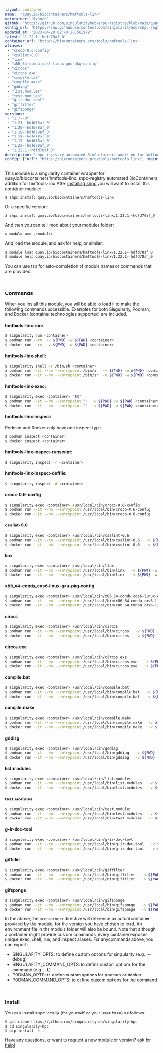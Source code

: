 ```yaml
---
layout: container
name:  "quay.io/biocontainers/hmftools-linx"
maintainer: "@vsoch"
github: "https://github.com/singularityhub/shpc-registry/blob/main/quay.io/biocontainers/hmftools-linx/container.yaml"
config_url: "https://raw.githubusercontent.com/singularityhub/shpc-registry/main/quay.io/biocontainers/hmftools-linx/container.yaml"
updated_at: "2023-04-28 02:40:28.581979"
latest: "1.22.1--hdfd78af_0"
container_url: "https://biocontainers.pro/tools/hmftools-linx"
aliases:
 - "croco-0.6-config"
 - "csslint-0.6"
 - "linx"
 - "x86_64-conda_cos6-linux-gnu-pkg-config"
 - "circos"
 - "circos.exe"
 - "compile.bat"
 - "compile.make"
 - "gddiag"
 - "list.modules"
 - "test.modules"
 - "g-ir-doc-tool"
 - "giffilter"
 - "gifsponge"
versions:
 - "1.7--0"
 - "1.21--hdfd78af_0"
 - "1.20--hdfd78af_0"
 - "1.19--hdfd78af_0"
 - "1.18--hdfd78af_0"
 - "1.17--hdfd78af_0"
 - "1.22--hdfd78af_0"
 - "1.22.1--hdfd78af_0"
description: "shpc-registry automated BioContainers addition for hmftools-linx"
config: {"url": "https://biocontainers.pro/tools/hmftools-linx", "maintainer": "@vsoch", "description": "shpc-registry automated BioContainers addition for hmftools-linx", "latest": {"1.22.1--hdfd78af_0": "sha256:02fbf02b9c6dc03ced20f828f83df32c4080f4e7313f889117f01317a855db0a"}, "tags": {"1.7--0": "sha256:96ad73788663f0f2576719e7f8f0c415bad6211cbec5685168f00a966b87b4b9", "1.21--hdfd78af_0": "sha256:ec48aca10f2f993fc9056c90c36a4ff1f134b0fa296b20989bc641e139a65dff", "1.20--hdfd78af_0": "sha256:c541d2c20af026c0c801fd86ed1ff2b7af6523faf382d12d3cf9fae81c200c20", "1.19--hdfd78af_0": "sha256:5a399b69c147eef6bf46c15ddd13e907c6017109488189703b9c8b37b8cbf75c", "1.18--hdfd78af_0": "sha256:8fdd0a01b4667499f6f289c91dc7eaf0664e3d55e43caf78a7cec5d8d47bcfe0", "1.17--hdfd78af_0": "sha256:6e6a7be19fb1878261e708f269468f234f74916613cf0f4f52ab7a36e83eadfa", "1.22--hdfd78af_0": "sha256:93d4f68994967e6a8d38db0468a20fd0b8de7874452e14547b34844f4102f205", "1.22.1--hdfd78af_0": "sha256:02fbf02b9c6dc03ced20f828f83df32c4080f4e7313f889117f01317a855db0a"}, "docker": "quay.io/biocontainers/hmftools-linx", "aliases": {"croco-0.6-config": "/usr/local/bin/croco-0.6-config", "csslint-0.6": "/usr/local/bin/csslint-0.6", "linx": "/usr/local/bin/linx", "x86_64-conda_cos6-linux-gnu-pkg-config": "/usr/local/bin/x86_64-conda_cos6-linux-gnu-pkg-config", "circos": "/usr/local/bin/circos", "circos.exe": "/usr/local/bin/circos.exe", "compile.bat": "/usr/local/bin/compile.bat", "compile.make": "/usr/local/bin/compile.make", "gddiag": "/usr/local/bin/gddiag", "list.modules": "/usr/local/bin/list.modules", "test.modules": "/usr/local/bin/test.modules", "g-ir-doc-tool": "/usr/local/bin/g-ir-doc-tool", "giffilter": "/usr/local/bin/giffilter", "gifsponge": "/usr/local/bin/gifsponge"}}
---
```


This module is a singularity container wrapper for quay.io/biocontainers/hmftools-linx.
shpc-registry automated BioContainers addition for hmftools-linx
After [installing shpc](#install) you will want to install this container module:


```bash
$ shpc install quay.io/biocontainers/hmftools-linx
```

Or a specific version:

```bash
$ shpc install quay.io/biocontainers/hmftools-linx:1.22.1--hdfd78af_0
```

And then you can tell lmod about your modules folder:

```bash
$ module use ./modules
```

And load the module, and ask for help, or similar.

```bash
$ module load quay.io/biocontainers/hmftools-linx/1.22.1--hdfd78af_0
$ module help quay.io/biocontainers/hmftools-linx/1.22.1--hdfd78af_0
```

You can use tab for auto-completion of module names or commands that are provided.

<br>

### Commands

When you install this module, you will be able to load it to make the following commands accessible.
Examples for both Singularity, Podman, and Docker (container technologies supported) are included.

#### hmftools-linx-run:

```bash
$ singularity run <container>
$ podman run --rm  -v ${PWD} -w ${PWD} <container>
$ docker run --rm  -v ${PWD} -w ${PWD} <container>
```

#### hmftools-linx-shell:

```bash
$ singularity shell -s /bin/sh <container>
$ podman run --it --rm --entrypoint /bin/sh  -v ${PWD} -w ${PWD} <container>
$ docker run --it --rm --entrypoint /bin/sh  -v ${PWD} -w ${PWD} <container>
```

#### hmftools-linx-exec:

```bash
$ singularity exec <container> "$@"
$ podman run --it --rm --entrypoint ""  -v ${PWD} -w ${PWD} <container> "$@"
$ docker run --it --rm --entrypoint ""  -v ${PWD} -w ${PWD} <container> "$@"
```

#### hmftools-linx-inspect:

Podman and Docker only have one inspect type.

```bash
$ podman inspect <container>
$ docker inspect <container>
```

#### hmftools-linx-inspect-runscript:

```bash
$ singularity inspect -r <container>
```

#### hmftools-linx-inspect-deffile:

```bash
$ singularity inspect -d <container>
```


#### croco-0.6-config

```bash
$ singularity exec <container> /usr/local/bin/croco-0.6-config
$ podman run --it --rm --entrypoint /usr/local/bin/croco-0.6-config   -v ${PWD} -w ${PWD} <container> -c " $@"
$ docker run --it --rm --entrypoint /usr/local/bin/croco-0.6-config   -v ${PWD} -w ${PWD} <container> -c " $@"
```


#### csslint-0.6

```bash
$ singularity exec <container> /usr/local/bin/csslint-0.6
$ podman run --it --rm --entrypoint /usr/local/bin/csslint-0.6   -v ${PWD} -w ${PWD} <container> -c " $@"
$ docker run --it --rm --entrypoint /usr/local/bin/csslint-0.6   -v ${PWD} -w ${PWD} <container> -c " $@"
```


#### linx

```bash
$ singularity exec <container> /usr/local/bin/linx
$ podman run --it --rm --entrypoint /usr/local/bin/linx   -v ${PWD} -w ${PWD} <container> -c " $@"
$ docker run --it --rm --entrypoint /usr/local/bin/linx   -v ${PWD} -w ${PWD} <container> -c " $@"
```


#### x86_64-conda_cos6-linux-gnu-pkg-config

```bash
$ singularity exec <container> /usr/local/bin/x86_64-conda_cos6-linux-gnu-pkg-config
$ podman run --it --rm --entrypoint /usr/local/bin/x86_64-conda_cos6-linux-gnu-pkg-config   -v ${PWD} -w ${PWD} <container> -c " $@"
$ docker run --it --rm --entrypoint /usr/local/bin/x86_64-conda_cos6-linux-gnu-pkg-config   -v ${PWD} -w ${PWD} <container> -c " $@"
```


#### circos

```bash
$ singularity exec <container> /usr/local/bin/circos
$ podman run --it --rm --entrypoint /usr/local/bin/circos   -v ${PWD} -w ${PWD} <container> -c " $@"
$ docker run --it --rm --entrypoint /usr/local/bin/circos   -v ${PWD} -w ${PWD} <container> -c " $@"
```


#### circos.exe

```bash
$ singularity exec <container> /usr/local/bin/circos.exe
$ podman run --it --rm --entrypoint /usr/local/bin/circos.exe   -v ${PWD} -w ${PWD} <container> -c " $@"
$ docker run --it --rm --entrypoint /usr/local/bin/circos.exe   -v ${PWD} -w ${PWD} <container> -c " $@"
```


#### compile.bat

```bash
$ singularity exec <container> /usr/local/bin/compile.bat
$ podman run --it --rm --entrypoint /usr/local/bin/compile.bat   -v ${PWD} -w ${PWD} <container> -c " $@"
$ docker run --it --rm --entrypoint /usr/local/bin/compile.bat   -v ${PWD} -w ${PWD} <container> -c " $@"
```


#### compile.make

```bash
$ singularity exec <container> /usr/local/bin/compile.make
$ podman run --it --rm --entrypoint /usr/local/bin/compile.make   -v ${PWD} -w ${PWD} <container> -c " $@"
$ docker run --it --rm --entrypoint /usr/local/bin/compile.make   -v ${PWD} -w ${PWD} <container> -c " $@"
```


#### gddiag

```bash
$ singularity exec <container> /usr/local/bin/gddiag
$ podman run --it --rm --entrypoint /usr/local/bin/gddiag   -v ${PWD} -w ${PWD} <container> -c " $@"
$ docker run --it --rm --entrypoint /usr/local/bin/gddiag   -v ${PWD} -w ${PWD} <container> -c " $@"
```


#### list.modules

```bash
$ singularity exec <container> /usr/local/bin/list.modules
$ podman run --it --rm --entrypoint /usr/local/bin/list.modules   -v ${PWD} -w ${PWD} <container> -c " $@"
$ docker run --it --rm --entrypoint /usr/local/bin/list.modules   -v ${PWD} -w ${PWD} <container> -c " $@"
```


#### test.modules

```bash
$ singularity exec <container> /usr/local/bin/test.modules
$ podman run --it --rm --entrypoint /usr/local/bin/test.modules   -v ${PWD} -w ${PWD} <container> -c " $@"
$ docker run --it --rm --entrypoint /usr/local/bin/test.modules   -v ${PWD} -w ${PWD} <container> -c " $@"
```


#### g-ir-doc-tool

```bash
$ singularity exec <container> /usr/local/bin/g-ir-doc-tool
$ podman run --it --rm --entrypoint /usr/local/bin/g-ir-doc-tool   -v ${PWD} -w ${PWD} <container> -c " $@"
$ docker run --it --rm --entrypoint /usr/local/bin/g-ir-doc-tool   -v ${PWD} -w ${PWD} <container> -c " $@"
```


#### giffilter

```bash
$ singularity exec <container> /usr/local/bin/giffilter
$ podman run --it --rm --entrypoint /usr/local/bin/giffilter   -v ${PWD} -w ${PWD} <container> -c " $@"
$ docker run --it --rm --entrypoint /usr/local/bin/giffilter   -v ${PWD} -w ${PWD} <container> -c " $@"
```


#### gifsponge

```bash
$ singularity exec <container> /usr/local/bin/gifsponge
$ podman run --it --rm --entrypoint /usr/local/bin/gifsponge   -v ${PWD} -w ${PWD} <container> -c " $@"
$ docker run --it --rm --entrypoint /usr/local/bin/gifsponge   -v ${PWD} -w ${PWD} <container> -c " $@"
```



In the above, the `<container>` directive will reference an actual container provided
by the module, for the version you have chosen to load. An environment file in the
module folder will also be bound. Note that although a container
might provide custom commands, every container exposes unique exec, shell, run, and
inspect aliases. For anycommands above, you can export:

 - SINGULARITY_OPTS: to define custom options for singularity (e.g., --debug)
 - SINGULARITY_COMMAND_OPTS: to define custom options for the command (e.g., -b)
 - PODMAN_OPTS: to define custom options for podman or docker
 - PODMAN_COMMAND_OPTS: to define custom options for the command

<br>

### Install

You can install shpc locally (for yourself or your user base) as follows:

```bash
$ git clone https://github.com/singularityhub/singularity-hpc
$ cd singularity-hpc
$ pip install -e .
```

Have any questions, or want to request a new module or version? [ask for help!](https://github.com/singularityhub/singularity-hpc/issues)